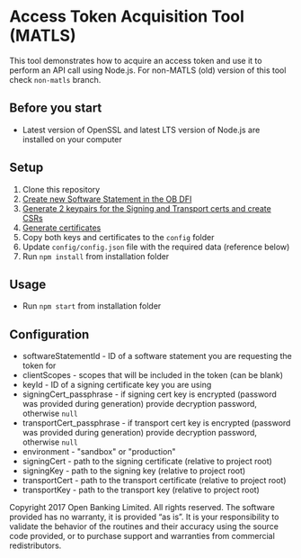 # Access Token Acquisition Tool (MATLS)

This tool demonstrates how to acquire an access token and use it to perform an API call using Node.js.
For non-MATLS (old) version of this tool check `non-matls` branch.

## Before you start
- Latest version of OpenSSL and latest LTS version of Node.js are installed on your computer

## Setup
1. Clone this repository
1. [Create new Software Statement in the OB DFI](https://openbanking.atlassian.net/wiki/spaces/DZ/pages/3242196993/Open+Banking+Directory+Usage+-+eIDAS+release+Production+-+v2.5#OpenBankingDirectoryUsage-eIDASrelease(Production)-v2.5-6.CreateSoftwareStatements)
1. [Generate 2 keypairs for the Signing and Transport certs and create CSRs](https://openbanking.atlassian.net/wiki/spaces/DZ/pages/3242196993/Open+Banking+Directory+Usage+-+eIDAS+release+Production+-+v2.5#OpenBankingDirectoryUsage-eIDASrelease(Production)-v2.5-7.CreateaCertificateSigningRequest(CSR)forOpenBankingnon-ETSIcertificates)
1. [Generate certificates](https://openbanking.atlassian.net/wiki/spaces/DZ/pages/3242196993/Open+Banking+Directory+Usage+-+eIDAS+release+Production+-+v2.5#OpenBankingDirectoryUsage-eIDASrelease(Production)-v2.5-9.GenerateandmanageTransportandSigningCertificatesforOpenBankingETSIcertificates(OBWACandOBSeal))
1. Copy both keys and certificates to the `config` folder
1. Update `config/config.json` file with the required data (reference below)
1. Run `npm install` from installation folder

## Usage
- Run `npm start` from installation folder

## Configuration
- softwareStatementId - ID of a software statement you are requesting the token for
- clientScopes - scopes that will be included in the token (can be blank)
- keyId - ID of a signing certificate key you are using
- signingCert_passphrase - if signing cert key is encrypted (password was provided during generation) provide decryption password, otherwise `null`
- transportCert_passphrase - if transport cert key is encrypted (password was provided during generation) provide decryption password, otherwise `null`
- environment - "sandbox" or "production"
- signingCert - path to the signing certificate (relative to project root)
- signingKey - path to the signing key (relative to project root)
- transportCert - path to the transport certificate (relative to project root)
- transportKey - path to the transport key (relative to project root)

Copyright 2017 Open Banking Limited. All rights reserved.
The software provided has no warranty, it is provided “as is”. It is your responsibility to validate the behavior of the routines and their accuracy using the source code provided, or to purchase support and warranties from commercial redistributors.
